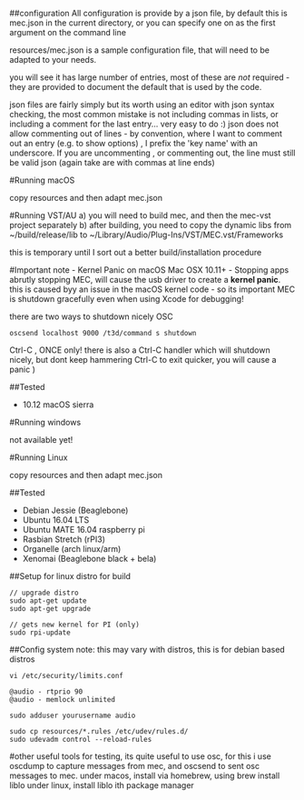 ##configuration
All configuration is provide by a json file, by default this is mec.json in the current directory, or you can specify one on as the first argument on the command line

resources/mec.json is a sample configuration file, that will need to be adapted to your needs.

you will see it has large number of entries, most of these are *not* required - they are provided to document the default that is used by the code.

json files are fairly simply but its worth using an editor with json syntax checking, the most common mistake is not including commas in lists, or including a comment for the last entry... very easy to do :)
json does not allow commenting out of lines - by convention, where I want to comment out an entry (e.g. to show options) , I prefix the 'key name' with an underscore. 
If you are uncommenting , or commenting out, the line must still be valid json (again take are with commas at line ends) 


#Running macOS

copy resources and then adapt mec.json

#Running VST/AU
a) you will need to build mec, and then the mec-vst project separately
b) after building, you need to copy the dynamic libs from ~/build/release/lib to ~/Library/Audio/Plug-Ins/VST/MEC.vst/Frameworks

this is temporary until I sort out a better build/installation procedure


#Important note - Kernel Panic on macOS
Mac OSX 10.11+ - Stopping apps
abrutly stopping MEC, will cause the usb driver to create a **kernel panic**.
this is caused byy an issue in the macOS kernel code - so its important MEC is shutdown gracefully even when using Xcode for debugging!

there are two ways to shutdown nicely
OSC

    oscsend localhost 9000 /t3d/command s shutdown

Ctrl-C , ONCE only!
there is also a Ctrl-C handler which will shutdown nicely, but dont keep hammering Ctrl-C to exit quicker, you will cause a panic )



##Tested

- 10.12 macOS sierra

#Running windows

not available yet!

#Running Linux

copy resources and then adapt mec.json

##Tested

- Debian Jessie (Beaglebone)
- Ubuntu 16.04 LTS
- Ubuntu MATE 16.04 raspberry pi
- Rasbian Stretch (rPI3)
- Organelle (arch linux/arm)
- Xenomai (Beaglebone black + bela)

##Setup for linux distro for build

    // upgrade distro
    sudo apt-get update
    sudo apt-get upgrade

    // gets new kernel for PI (only)
    sudo rpi-update 



##Config system
note: this may vary with distros, this is for debian based distros

    vi /etc/security/limits.conf

    @audio - rtprio 90
    @audio - memlock unlimited

    sudo adduser yourusername audio 

    sudo cp resources/*.rules /etc/udev/rules.d/
    sudo udevadm control --reload-rules


 
#other useful tools
for testing, its quite useful to use osc, for this i use oscdump to capture messages from mec, and oscsend to sent osc messages to mec.
under macos,  install via homebrew, using brew install liblo
under linux, install liblo ith package manager 
